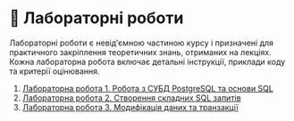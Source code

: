 # 🧪 Лабораторні роботи

Лабораторні роботи є невід'ємною частиною курсу і призначені для практичного закріплення теоретичних знань, отриманих на лекціях. Кожна лабораторна робота включає детальні інструкції, приклади коду та критерії оцінювання.

1. [Лабораторна робота 1. Робота з СУБД PostgreSQL та основи SQL](lab-01.md)
2. [Лабораторна робота 2. Створення складних SQL запитів](lab-02.md)
3. [Лабораторна робота 3. Модифікація даних та транзакції](lab-03.md)
